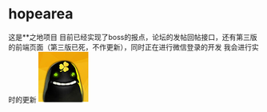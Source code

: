 # hopearea
这是**之地项目
目前已经实现了boss的报点，论坛的发帖回帖接口，还有第三版的前端页面（第三版已死，不作更新），同时正在进行微信登录的开发
我会进行实时的更新
![image](https://github.com/Dire16/hopearea/blob/master/images/common_96_icon.jpg)

